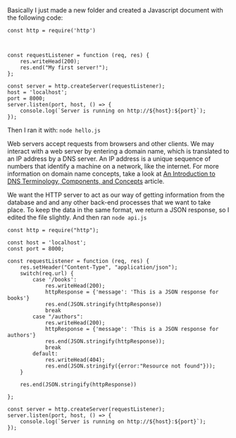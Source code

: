 Basically I just made a new folder and created a Javascript document with the following code:

```
const http = require('http')



const requestListener = function (req, res) {
    res.writeHead(200);
    res.end("My first server!");
};

const server = http.createServer(requestListener);
host = 'localhost';
port = 8000;
server.listen(port, host, () => {
    console.log(`Server is running on http://${host}:${port}`);
});
```

Then I ran it with: `node hello.js`

Web servers accept requests from browsers and other clients. We may interact with a web server by entering a domain name, which is translated to an IP address by a DNS server. An IP address is a unique sequence of numbers that identify a machine on a network, like the internet. For more information on domain name concepts, take a look at [An Introduction to DNS Terminology, Components, and Concepts](https://www.digitalocean.com/community/tutorials/an-introduction-to-dns-terminology-components-and-concepts#domain-terminology) article.

We want the HTTP server to act as our way of getting information from the database and and any other back-end processes that we want to take place. To keep the data in the same format, we return a JSON response, so I edited the file slightly. And then ran `node api.js`

```
const http = require("http");

const host = 'localhost';
const port = 8000;

const requestListener = function (req, res) {
    res.setHeader("Content-Type", "application/json");
    switch(req.url) {
        case '/books':
            res.writeHead(200);
            httpResponse = {'message': 'This is a JSON response for books'}
            res.end(JSON.stringify(httpResponse))
            break
        case "/authors":
            res.writeHead(200);
            httpResponse = {'message': 'This is a JSON response for authors'}
            res.end(JSON.stringify(httpResponse));
            break
        default:
            res.writeHead(404);
            res.end(JSON.stringify({error:"Resource not found"}));
    }

    res.end(JSON.stringify(httpResponse))

};

const server = http.createServer(requestListener);
server.listen(port, host, () => {
    console.log(`Server is running on http://${host}:${port}`);
});
```
